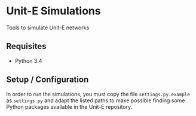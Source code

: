# Unit-E Simulations

Tools to simulate Unit-E networks


## Requisites

  * Python 3.4

## Setup / Configuration

In order to run the simulations, you must copy the file `settings.py.example` as
`settings.py` and adapt the listed paths to make possible finding some Python
packages available in the Unit-E repository.
